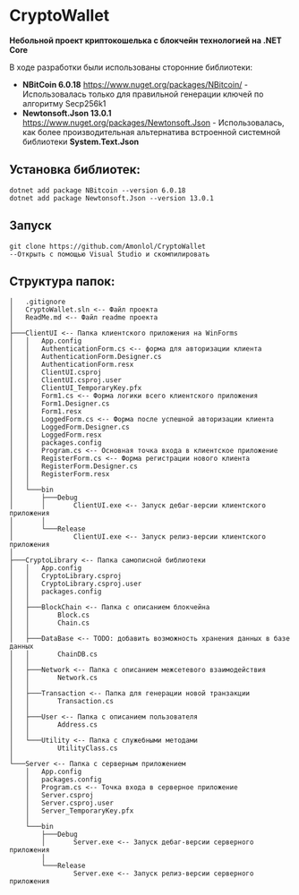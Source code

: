 # CryptoWallet 
__Небольной проект криптокошелька с блокчейн технологией на .NET Core__

В ходе разработки были использованы сторонние библиотеки:
- __NBitCoin 6.0.18__ https://www.nuget.org/packages/NBitcoin/ - Использовалась только для правильной генерации ключей по алгоритму Secp256k1
- __Newtonsoft.Json 13.0.1__ https://www.nuget.org/packages/Newtonsoft.Json - Использовалась, как более производительная альтернатива встроенной системной библиотеки __System.Text.Json__

## Установка библиотек:
```
dotnet add package NBitcoin --version 6.0.18
dotnet add package Newtonsoft.Json --version 13.0.1
```

## Запуск
```
git clone https://github.com/Amonlol/CryptoWallet
--Открыть с помощью Visual Studio и скомпилировать
```

## Структура папок:
```
│   .gitignore
│   CryptoWallet.sln <-- Файл проекта
│   ReadMe.md <-- Файл readme проекта
│               
├───ClientUI <-- Папка клиентского приложения на WinForms
│   │   App.config
│   │   AuthenticationForm.cs <-- форма для авторизации клиента
│   │   AuthenticationForm.Designer.cs
│   │   AuthenticationForm.resx
│   │   ClientUI.csproj
│   │   ClientUI.csproj.user
│   │   ClientUI_TemporaryKey.pfx
│   │   Form1.cs <-- Форма логики всего клиентского приложения
│   │   Form1.Designer.cs
│   │   Form1.resx
│   │   LoggedForm.cs <-- Форма после успешной авторизации клиента
│   │   LoggedForm.Designer.cs
│   │   LoggedForm.resx
│   │   packages.config
│   │   Program.cs <-- Основная точка входа в клиентское приложение
│   │   RegisterForm.cs <-- Форма регистрации нового клиента
│   │   RegisterForm.Designer.cs
│   │   RegisterForm.resx
│   │   
│   └───bin
│       ├───Debug
│       │       ClientUI.exe <-- Запуск дебаг-версии клиентского приложения
│       │       
│       └───Release
│               ClientUI.exe <-- Запуск релиз-версии клиентского приложения
│
├───CryptoLibrary <-- Папка самописной библиотеки
│   │   App.config
│   │   CryptoLibrary.csproj
│   │   CryptoLibrary.csproj.user
│   │   packages.config
│   │   
│   ├───BlockChain <-- Папка с описанием блокчейна
│   │       Block.cs
│   │       Chain.cs
│   │       
│   ├───DataBase <-- TODO: добавить возможность хранения данных в базе данных
│   │       ChainDB.cs
│   │       
│   ├───Network <-- Папка с описанием межсетевого взаимодействия
│   │       Network.cs
│   │     
│   ├───Transaction <-- Папка для генерации новой транзакции
│   │       Transaction.cs
│   │       
│   ├───User <-- Папка с описанием пользователя
│   │       Address.cs
│   │       
│   └───Utility <-- Папка с служебными методами
│           UtilityClass.cs
│           
└───Server <-- Папка с серверным приложением
    │   App.config
    │   packages.config
    │   Program.cs <-- Точка входа в серверное приложение
    │   Server.csproj
    │   Server.csproj.user
    │   Server_TemporaryKey.pfx
    │   
    └───bin
        ├───Debug
        │       Server.exe <-- Запуск дебаг-версии серверного приложения
        │       
        └───Release
                Server.exe <-- Запуск релиз-версии серверного приложения
                
```